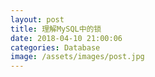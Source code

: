 ```yaml
---
layout: post
title: 理解MySQL中的锁
date: 2018-04-10 21:00:06
categories: Database
image: /assets/images/post.jpg
---
```

